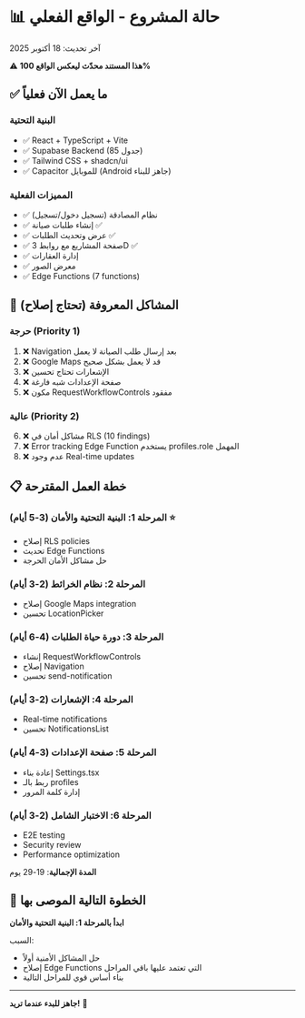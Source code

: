 # 📊 حالة المشروع - الواقع الفعلي

آخر تحديث: 18 أكتوبر 2025

⚠️ **هذا المستند محدّث ليعكس الواقع 100%**

## ✅ ما يعمل الآن فعلياً

### البنية التحتية
- ✅ React + TypeScript + Vite
- ✅ Supabase Backend (85 جدول)
- ✅ Tailwind CSS + shadcn/ui
- ✅ Capacitor للموبايل (Android جاهز للبناء)

### المميزات الفعلية
- ✅ نظام المصادقة (تسجيل دخول/تسجيل)
- ✅ إنشاء طلبات صيانة ✅
- ✅ عرض وتحديث الطلبات ✅
- ✅ صفحة المشاريع مع روابط 3D ✅
- ✅ إدارة العقارات
- ✅ معرض الصور
- ✅ Edge Functions (7 functions)

## 🚧 المشاكل المعروفة (تحتاج إصلاح)

### حرجة (Priority 1)
1. ❌ Navigation بعد إرسال طلب الصيانة لا يعمل
2. ❌ Google Maps قد لا يعمل بشكل صحيح
3. ❌ الإشعارات تحتاج تحسين
4. ❌ صفحة الإعدادات شبه فارغة
5. ❌ مكون RequestWorkflowControls مفقود

### عالية (Priority 2)
6. ❌ مشاكل أمان في RLS (10 findings)
7. ❌ Error tracking Edge Function يستخدم profiles.role المهمل
8. ❌ عدم وجود Real-time updates

## 📋 خطة العمل المقترحة

### المرحلة 1: البنية التحتية والأمان (3-5 أيام) ⭐
- إصلاح RLS policies
- تحديث Edge Functions
- حل مشاكل الأمان الحرجة

### المرحلة 2: نظام الخرائط (2-3 أيام)
- إصلاح Google Maps integration
- تحسين LocationPicker

### المرحلة 3: دورة حياة الطلبات (4-6 أيام)
- إنشاء RequestWorkflowControls
- إصلاح Navigation
- تحسين send-notification

### المرحلة 4: الإشعارات (2-3 أيام)
- Real-time notifications
- تحسين NotificationsList

### المرحلة 5: صفحة الإعدادات (3-4 أيام)
- إعادة بناء Settings.tsx
- ربط بالـ profiles
- إدارة كلمة المرور

### المرحلة 6: الاختبار الشامل (2-3 أيام)
- E2E testing
- Security review
- Performance optimization

**المدة الإجمالية**: 19-29 يوم

## 🎯 الخطوة التالية الموصى بها

**ابدأ بالمرحلة 1: البنية التحتية والأمان**

السبب:
- حل المشاكل الأمنية أولاً
- إصلاح Edge Functions التي تعتمد عليها باقي المراحل
- بناء أساس قوي للمراحل التالية

---

**جاهز للبدء عندما تريد!** 🚀
